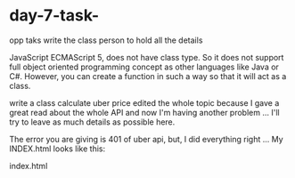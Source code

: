 # day-7-task-
opp taks 
write the class person to hold all the details 

JavaScript ECMAScript 5, does not have class type. So it does not support full object oriented programming concept as other languages like Java or C#. However, you can create a function in such a way so that it will act as a class.

write a class calculate uber price 
edited the whole topic because I gave a great read about the whole API and now I'm having another problem ... I'll try to leave as much details as possible here.

The error you are giving is 401 of uber api, but, I did everything right ... My INDEX.html looks like this:

index.html

